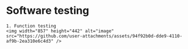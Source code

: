 # Software testing
    1. Function testing
    <img width="857" height="442" alt="image" src="https://github.com/user-attachments/assets/94f92b0d-dde9-4110-af9b-2ea310e6c4d3" />

    
